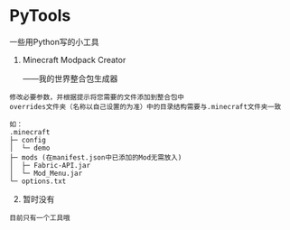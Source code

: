 # PyTools

一些用Python写的小工具

1. Minecraft Modpack Creator

    ——我的世界整合包生成器

```
修改必要参数，并根据提示将您需要的文件添加到整合包中
overrides文件夹（名称以自己设置的为准）中的目录结构需要与.minecraft文件夹一致

如：
.minecraft
├─ config
│  └─ demo
├─ mods (在manifest.json中已添加的Mod无需放入)
│  ├─ Fabric-API.jar
│  └─ Mod_Menu.jar
└─ options.txt
```

2. 暂时没有

```
目前只有一个工具哦
```